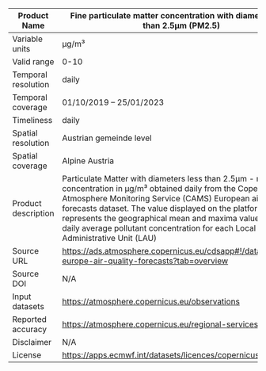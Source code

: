 |Product Name| Fine particulate matter concentration with diameters less than 2.5µm (PM2.5) |
| --- | --- |
| Variable units | µg/m³ |
| Valid range | 0-10 |
| Temporal resolution | daily |
| Temporal coverage | 01/10/2019 – 25/01/2023 |
| Timeliness | daily |
| Spatial resolution | Austrian gemeinde level |
| Spatial coverage | Alpine Austria |
| Product description | Particulate Matter with diameters less than 2.5µm - mass concentration in µg/m³ obtained daily from the Copernicus Atmosphere Monitoring Service (CAMS) European air quality forecasts dataset. The value displayed on the platform represents the geographical mean and maxima values of the daily average pollutant concentration for each Local Administrative Unit (LAU) |
| Source URL | https://ads.atmosphere.copernicus.eu/cdsapp#!/dataset/cams-europe-air-quality-forecasts?tab=overview |
| Source DOI | N/A |
| Input datasets |https://atmosphere.copernicus.eu/observations|
| Reported accuracy | https://atmosphere.copernicus.eu/regional-services |
| Disclaimer | N/A |
| License | https://apps.ecmwf.int/datasets/licences/copernicus/ |